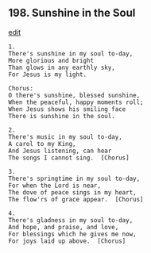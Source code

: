 
## 198.  Sunshine in the Soul
[edit](https://docs.google.com/document/d/1HP0DOk4LdENfl9yzkcV9FmsVs34Oxz8N/edit?mode=html)



    1.
    There's sunshine in my soul to-day,
    More glorious and bright
    Than glows in any earthly sky,
    For Jesus is my light.

    Chorus:
    O there's sunshine, blessed sunshine,
    When the peaceful, happy moments roll;
    When Jesus shows his smiling face
    There is sunshine in the soul.

    2.
    There's music in my soul to-day,
    A carol to my King,
    And Jesus listening, can hear
    The songs I cannot sing.  [Chorus]

    3.
    There's springtime in my soul to-day,
    For when the Lord is near,
    The dove of peace sings in my heart,
    The flow'rs of grace appear.  [Chorus]

    4.
    There's gladness in my soul to-day,
    And hope, and praise, and love,
    For blessings which he gives me now,
    For joys laid up above.  [Chorus]
